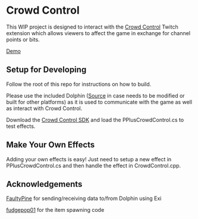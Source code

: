 # Crowd Control

This WIP project is designed to interact with the [Crowd Control](https://crowdcontrol.live/) Twitch extension which allows 
viewers to affect the game in exchange for channel points or bits.

[Demo](https://streamable.com/6mkjce)

## Setup for Developing

Follow the root of this repo for instructions on how to build.

Please use the included Dolphin ([Source](https://github.com/ilazoja/dolphin) in case needs to be modified or built for
other platforms) as it is used to communicate with the game as well as interact with Crowd Control.

Download the [Crowd Control SDK](https://forum.warp.world/t/how-to-setup-and-use-the-crowd-control-sdk/5121) and 
load the PPlusCrowdControl.cs to test effects.

## Make Your Own Effects

Adding your own effects is easy! Just need to setup a new effect in PPlusCrowdControl.cs and then handle the effect
in CrowdControl.cpp.

## Acknowledgements

[FaultyPine](https://github.com/FaultyPine/brawlback-asm) for sending/receiving data to/from Dolphin using Exi

[fudgepop01](https://github.com/Fracture17/ProjectMCodes/tree/master/Codes/SuperTraining) for the item spawning code
